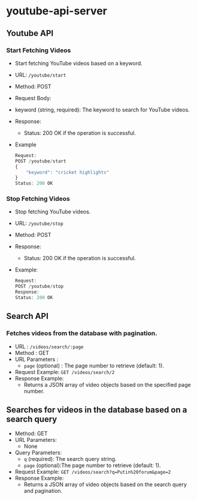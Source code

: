 #  youtube-api-server

## Youtube API

### Start Fetching Videos
- Start fetching YouTube videos based on a keyword.

- URL: `/youtube/start`
- Method: POST
- Request Body:
- keyword (string, required): The keyword to search for YouTube videos.
- Response:
    - Status: 200 OK if the operation is successful.
- Example
    ```js
    Request:
    POST /youtube/start
    {
        "keyword": "cricket highlights"
    }
    Status: 200 OK
    ```
### Stop Fetching Videos
- Stop fetching YouTube videos.

- URL: `/youtube/stop`
- Method: POST
- Response:
    - Status: 200 OK if the operation is successful.
- Example:
    ```js
    Request:
    POST /youtube/stop
    Response:
    Status: 200 OK
    ```

## Search API

### Fetches videos from the database with pagination.

- URL : `/videos/search/:page`
- Method : GET
- URL Parameters :
    - `page` (optional) : The page number to retrieve (default: 1).
- Request Example: `GET /videos/search/2`
- Response Example:
    - Returns a JSON array of video objects based on the specified page number.

## Searches for videos in the database based on a search query

- Method: GET
- URL Parameters:
    - None
- Query Parameters:
    - `q` (required): The search query string.
    - `page` (optional):The page number to retrieve (default: 1).
- Request Example: `GET /videos/search?q=Putin%20forum&page=2`
- Response Example:
    - Returns a JSON array of video objects based on the search query and pagination.


